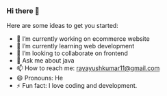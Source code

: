 ### Hi there 👋

Here are some ideas to get you started:

- 🔭 I’m currently working on ecommerce website
- 🌱 I’m currently learning web development 
- 👯 I’m looking to collaborate on frontend
- 💬 Ask me about java
- 📫 How to reach me: rayayushkumar11@gmail.com
- 😄 Pronouns: He
- ⚡ Fun fact: I love coding and development.
